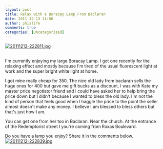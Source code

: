 ```yaml
---
layout: post
title: Relax with a Boracay Lamp From Baclaran
date: 2011-12-13 11:00
author: phislife
comments: true
categories: [Uncategorized]
---
```

<a href="http://philippineislandliving.com/wp-content/uploads/2011/12/20111212-222811.jpg"><img src="http://philippineislandliving.com/wp-content/uploads/2011/12/20111212-222811.jpg" alt="20111212-222811.jpg" class="alignnone size-full" /></a><br /><br />

I'm currently enjoying my large Boracay Lamp. I got one recently for the relaxing effect and mostly because I'm tired of the usual fluorescent light at work and the super bright white light at home. 

I got mine really cheap for 350. The nice old lady from baclaran sells the huge ones for 400 but gave me gift bucks as a discount. I was with Kate my master price negotiator friend and I could have asked her to help bring the price down but I didn't because I wanted to bless the old lady. I'm not the kind of person that feels good when I haggle the price to the point the seller almost doesn't make any money. I believe I am blessed to bless others but that's just how I am. 

You can get one from her too in Baclaran. Near the church. At the entrance of the Redemptorist street I you're coming from Roxas Boulevard. 

Do you have a lamp you enjoy? Share it in the comments below. 
<a href="http://philippineislandliving.com/wp-content/uploads/2011/12/20111212-222839.jpg"><img src="http://philippineislandliving.com/wp-content/uploads/2011/12/20111212-222839.jpg" alt="20111212-222839.jpg" class="alignnone size-full" /></a>
